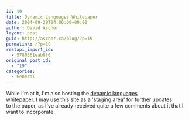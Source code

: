 ```yaml
---
id: 19
title: Dynamic Languages Whitepaper
date: 2004-09-20T04:00:00+00:00
author: David Ascher
layout: post
guid: http://ascher.ca/blog/?p=19
permalink: /?p=19
restapi_import_id:
  - 5780561eab8f6
original_post_id:
  - "19"
categories:
  - General
---
```

While I&apos;m at it, I&apos;m also hosting the [dynamic languages  
whitepaper](http://www.ascher.ca/writings/dynamic.html). I may use this site as a &apos;staging area&apos; for further updates  
to the paper, as I&apos;ve already received quite a few comments about it that I  
want to incorporate.